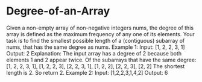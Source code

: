 # Degree-of-an-Array
Given a non-empty array of non-negative integers nums, the degree of this array is defined as the maximum frequency of any one of its elements.  Your task is to find the smallest possible length of a (contiguous) subarray of nums, that has the same degree as nums.  Example 1: Input: [1, 2, 2, 3, 1] Output: 2 Explanation:  The input array has a degree of 2 because both elements 1 and 2 appear twice. Of the subarrays that have the same degree: [1, 2, 2, 3, 1], [1, 2, 2, 3], [2, 2, 3, 1], [1, 2, 2], [2, 2, 3], [2, 2] The shortest length is 2. So return 2. Example 2: Input: [1,2,2,3,1,4,2] Output: 6

